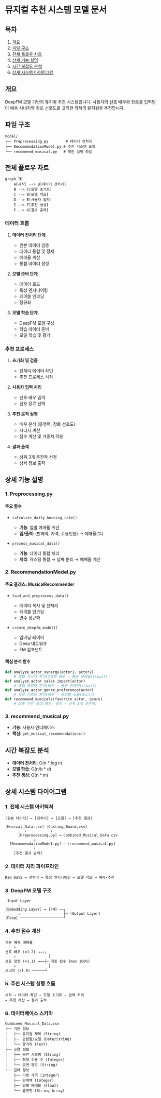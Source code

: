 # 뮤지컬 추천 시스템 모델 문서

## 목차
1. [개요](#개요)
2. [파일 구조](#파일-구조)
3. [전체 플로우 차트](#전체-플로우-차트)
4. [상세 기능 설명](#상세-기능-설명)
5. [시간 복잡도 분석](#시간-복잡도-분석)
6. [상세 시스템 다이어그램](#상세-시스템-다이어그램)

## 개요
DeepFM 모델 기반의 뮤지컬 추천 시스템입니다. 
사용자의 선호 배우와 장르를 입력받아 배우 시너지와 장르 선호도를 고려한 최적의 뮤지컬을 추천합니다.

## 파일 구조
```
model/
├── Preprocessing.py        # 데이터 전처리
├── RecommendationModel.py # 추천 시스템 모델
└── recommend_musical.py   # 메인 실행 파일
```

## 전체 플로우 차트
```mermaid
graph TD
    A[시작] --> B[데이터 전처리]
    B --> C[모델 초기화]
    C --> D[모델 학습]
    D --> E[사용자 입력]
    E --> F[추천 생성]
    F --> G[결과 출력]
```

### 데이터 흐름
1. **데이터 전처리 단계**
   - 원본 데이터 검증
   - 데이터 통합 및 정제
   - 예매율 계산
   - 통합 데이터 생성

2. **모델 준비 단계**
   - 데이터 로드
   - 특성 엔지니어링
   - 레이블 인코딩
   - 정규화

3. **모델 학습 단계**
   - DeepFM 모델 구성
   - 학습 데이터 준비
   - 모델 학습 및 평가

### 추천 프로세스
1. **초기화 및 검증**
   - 전처리 데이터 확인
   - 추천 프로세스 시작

2. **사용자 입력 처리**
   - 선호 배우 입력
   - 선호 장르 선택

3. **추천 로직 실행**
   - 배우 분석 (흥행력, 장르 선호도)
   - 시너지 계산
   - 점수 계산 및 가중치 적용

4. **결과 출력**
   - 상위 3개 추천작 선정
   - 상세 정보 출력

## 상세 기능 설명

### 1. Preprocessing.py
#### 주요 함수
- `calculate_daily_booking_rate()`
  - **기능**: 일별 예매율 계산
  - **입/출력**: (판매액, 가격, 수용인원) → 예매율(%)

- `process_musical_data()`
  - **기능**: 데이터 통합 처리
  - **처리**: 캐스팅 통합 → 날짜 분리 → 예매율 계산

### 2. RecommendationModel.py
#### 주요 클래스: MusicalRecommender
- `load_and_preprocess_data()`
  - 데이터 복사 및 전처리
  - 레이블 인코딩
  - 변수 정규화

- `create_deepfm_model()`
  - 임베딩 레이어
  - Deep 네트워크
  - FM 컴포넌트

#### 핵심 분석 함수
```python
def analyze_actor_synergy(actor1, actor2)      
    # 협업 시너지 분석(2명의 배우 → 평균 예매율(float))
def analyze_actor_sales_impact(actor)          
    # 흥행 영향력 분석(배우 → 평균 판매액(float))
def analyze_actor_genre_preference(actor)      
    # 장르 선호도 분석(배우 → 장르별 비율(dict))
def recommend_musicals(favorite_actor, genre)  
    # 최종 추천 생성(배우, 장르 → 상위 3개 추천작)
```

### 3. recommend_musical.py
- **기능**: 사용자 인터페이스
- **핵심**: `get_musical_recommendations()`

## 시간 복잡도 분석
- **데이터 전처리**: O(n * log n)
- **모델 학습**: O(n/b * d)
- **추천 생성**: O(n * m)

## 상세 시스템 다이어그램

### 1. 전체 시스템 아키텍처
```
[원본 데이터] → [전처리] → [모델] → [추천 결과]
```
```
[Musical_Data.csv] [Casting_Board.csv]
         ↓           ↓
      [Preprocessing.py] → Combined_Musical_Data.csv
             ↓
  [RecommendationModel.py] ← [recommend_musical.py]
             ↓
    [추천 결과 출력]
```

### 2. 데이터 처리 파이프라인
```
Raw Data → 전처리 → 특성 엔지니어링 → 모델 학습 → 예측/추천
```

### 3. DeepFM 모델 구조
```
 Input Layer
      ↓
[Embedding Layer] → [FM] ──┐
      ↓                    ├→ [Output Layer]
[Deep] ────────────────────┘
```

### 4. 추천 점수 계산
```
기본 예측 예매율
    ↓
선호 배우 (×1.2) →→→┐
    ↓               │
선호 장르 (×1.1) →→→├→ 최종 점수 (max 100%)
    ↓               │
시너지 (×1.5) ──────┘
```
### 5. 추천 시스템 실행 흐름
```
시작 → 데이터 확인 → 모델 초기화 → 입력 처리 
→ 추천 계산 → 결과 출력
```

### 6. 데이터베이스 스키마

```
Combined_Musical_Data.csv
├── 기본 정보
│   ├── 뮤지컬 제목 (String)
│   ├── 관람일/요일 (Date/String)
│   └── 줄거리 (Text)
├── 공연 정보
│   ├── 공연 시설명 (String)
│   ├── 최대 수용 수 (Integer)
│   └── 공연 장르 (String)
└── 판매 정보
    ├── 티켓 가격 (Integer)
    ├── 판매액 (Integer)
    ├── 일별 예매율 (Float)
    └── 출연진 (String Array)
```
